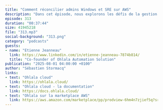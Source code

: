 ```yaml
---
title: "Comment réconcilier admins Windows et SRE sur AWS"
description: "Dans cet épisode, nous explorons les défis de la gestion d'un parc de machines Windows dans AWS avec Etienne Jeanneau, consultant senior chez Devoteam et créateur d'Ohlala Cloud. Nous discutons des bonnes pratiques d'automatisation avec AWS Systems Manager (SSM), de l'évolution des pratiques d'administration Windows dans le cloud, et découvrons comment Ohlala Cloud facilite la vie des équipes Windows, DevOps et SRE en ajoutant une couche d'abstraction au-dessus de SSM. Un épisode riche en retours d'expérience pour tous ceux qui gèrent des environnements Windows sur AWS"
episode: 313
duration: "00:37:44"
size: 41945218
file: "313.mp3"
social-background: "313.png"
category: "podcasts"
guests:
- name: "Etienne Jeanneau"
  link: https://www.linkedin.com/in/etienne-jeanneau-7874b814/
  title: "Co-founder of Ohlala Automation Solution"
publication: "2025-08-01 04:00:00 +0100"
author: "Sébastien Stormacq"
links:
- text: "Ohlala cloud"
  link: https://ohlala.cloud/
- text: "Ohlala cloud - la documentation"
  link: https://docs.ohlala.cloud/ 
- text: "Ohlala sur la marketplace AWS"
  link: https://aws.amazon.com/marketplace/pp/prodview-6hm4n7zjief5q?sr=0-1&ref_=beagle&applicationId=AWSMPContessa
---
```

